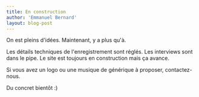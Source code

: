 ```yaml
---
title: En construction
author: 'Emmanuel Bernard'
layout: blog-post
---
```

On est pleins d'idées. Maintenant, y a plus qu'à.

Les détails techniques de l'enregistrement sont réglés. Les interviews sont dans le pipe. Le site est toujours en 
construction mais ça avance.

Si vous avez un logo ou une musique de générique à proposer, contactez-nous.

Du concret bientôt :)
